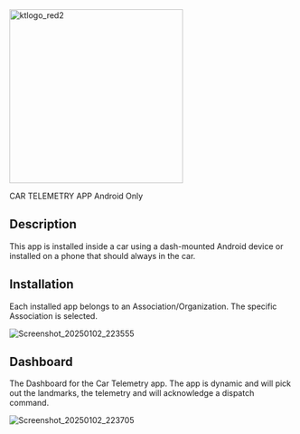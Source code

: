 
<img width="307" alt="ktlogo_red2" src="https://github.com/user-attachments/assets/7763f3c8-855c-4e49-8263-2f3ab4e314e0" />

CAR TELEMETRY APP
Android Only

## Description
This app is installed inside a car using a dash-mounted Android device or installed on a phone that should always in the car.

## Installation
Each installed app belongs to an Association/Organization. The specific Association is selected.

![Screenshot_20250102_223555](https://github.com/user-attachments/assets/06ec4e00-cfbd-465f-9cec-5721f765461f)

## Dashboard
The Dashboard for the Car Telemetry app. The app is dynamic and will pick out the landmarks, the telemetry and will acknowledge a dispatch command.

![Screenshot_20250102_223705](https://github.com/user-attachments/assets/377cdf08-b4bd-4070-af6d-bdd53feb46b6)
